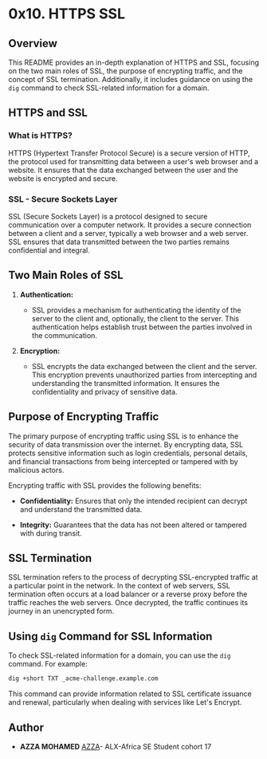 # 0x10. HTTPS SSL

## Overview

This README provides an in-depth explanation of HTTPS and SSL, focusing on the two main roles of SSL, the purpose of encrypting traffic, and the concept of SSL termination. Additionally, it includes guidance on using the `dig` command to check SSL-related information for a domain.

## HTTPS and SSL

### What is HTTPS?

HTTPS (Hypertext Transfer Protocol Secure) is a secure version of HTTP, the protocol used for transmitting data between a user's web browser and a website. It ensures that the data exchanged between the user and the website is encrypted and secure.

### SSL - Secure Sockets Layer

SSL (Secure Sockets Layer) is a protocol designed to secure communication over a computer network. It provides a secure connection between a client and a server, typically a web browser and a web server. SSL ensures that data transmitted between the two parties remains confidential and integral.

## Two Main Roles of SSL

1. **Authentication:**
   - SSL provides a mechanism for authenticating the identity of the server to the client and, optionally, the client to the server. This authentication helps establish trust between the parties involved in the communication.

2. **Encryption:**
   - SSL encrypts the data exchanged between the client and the server. This encryption prevents unauthorized parties from intercepting and understanding the transmitted information. It ensures the confidentiality and privacy of sensitive data.

## Purpose of Encrypting Traffic

The primary purpose of encrypting traffic using SSL is to enhance the security of data transmission over the internet. By encrypting data, SSL protects sensitive information such as login credentials, personal details, and financial transactions from being intercepted or tampered with by malicious actors.

Encrypting traffic with SSL provides the following benefits:

- **Confidentiality:** Ensures that only the intended recipient can decrypt and understand the transmitted data.
  
- **Integrity:** Guarantees that the data has not been altered or tampered with during transit.

## SSL Termination

SSL termination refers to the process of decrypting SSL-encrypted traffic at a particular point in the network. In the context of web servers, SSL termination often occurs at a load balancer or a reverse proxy before the traffic reaches the web servers. Once decrypted, the traffic continues its journey in an unencrypted form.

## Using `dig` Command for SSL Information

To check SSL-related information for a domain, you can use the `dig` command. For example:

```bash
dig +short TXT _acme-challenge.example.com
```

This command can provide information related to SSL certificate issuance and renewal, particularly when dealing with services like Let's Encrypt.

## Author
* **AZZA MOHAMED** [AZZA](https://github.com/medazza)- ALX-Africa SE Student cohort 17
